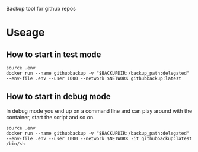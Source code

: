 Backup tool for github repos

# Useage

## How to start in test mode
```shell
source .env
docker run --name githubbackup -v "$BACKUPDIR:/backup_path:delegated" --env-file .env --user 1000 --network $NETWORK githubbackup:latest 
```

## How to start in debug mode

In debug mode you end up on a command line and can play around with the container, start the script and so on.

```shell
source .env
docker run --name githubbackup -v "$BACKUPDIR:/backup_path:delegated" --env-file .env --user 1000 --network $NETWORK -it githubbackup:latest /bin/sh
```